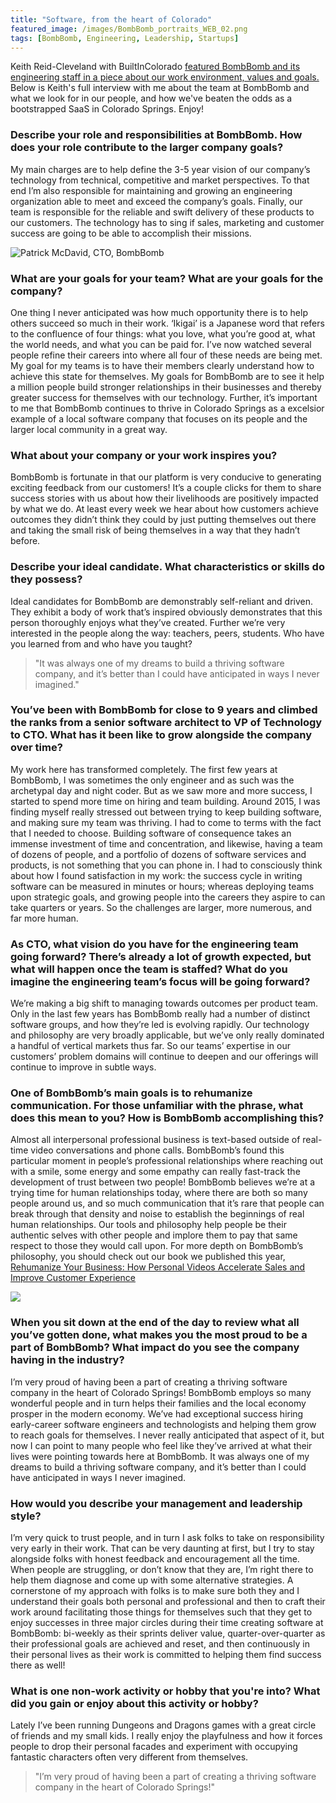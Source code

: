 ```yaml
---
title: "Software, from the heart of Colorado"
featured_image: /images/BombBomb_portraits_WEB_02.png
tags: [BombBomb, Engineering, Leadership, Startups]
---
```


Keith Reid-Cleveland with BuiltInColorado [featured BombBomb and its engineering staff in a piece about our work environment, values and goals. ](https://www.builtincolorado.com/spotlight/09/17/2019/bombbomb-colorado-engineering-careers) Below is Keith's full interview with me about the team at BombBomb and what we look for in our people, and how we've beaten the odds as a bootstrapped SaaS in Colorado Springs. Enjoy!

<!--more-->

### Describe your role and responsibilities at BombBomb. How does your role contribute to the larger company goals? 
My main charges are to help define the 3-5 year vision of our company’s technology from technical, competitive and market perspectives. To that end I’m also responsible for maintaining and growing an engineering organization able to meet and exceed the company’s goals. Finally, our team is responsible for the reliable and swift delivery of these products to our customers. The technology has to sing if sales, marketing and customer success are going to be able to accomplish their missions.

![Patrick McDavid, CTO, BombBomb](/images/BombBomb_team_WEB_04.png)

### What are your goals for your team? What are your goals for the company? 
One thing I never anticipated was how much opportunity there is to help others succeed so much in their work. ‘Ikigai’ is a Japanese word that refers to the confluence of four things: what you love, what you’re good at, what the world needs, and what you can be paid for. I’ve now watched several people refine their careers into where all four of these needs are being met. My goal for my teams is to have their members clearly understand how to achieve this state for themselves.
My goals for BombBomb are to see it help a million people build stronger relationships in their businesses and thereby  greater success for themselves with our technology. Further, it’s important to me that BombBomb continues to thrive in Colorado Springs as a excelsior example of a local software company that focuses on its people and the larger local community in a great way.

### What about your company or your work inspires you? 
BombBomb is fortunate in that our platform is very conducive to generating exciting feedback from our customers! It’s a couple clicks for them to share success stories with us about how their livelihoods are positively impacted by what we do. At least every week we hear about how customers achieve outcomes they didn’t think they could by just putting themselves out there and taking the small risk of being themselves in a way that they hadn’t before. 

### Describe your ideal candidate. What characteristics or skills do they possess? 
Ideal candidates for BombBomb are demonstrably self-reliant and driven. They exhibit a body of work that’s inspired obviously demonstrates that this person thoroughly enjoys what they’ve created. Further we’re very interested in the people along the way: teachers, peers, students. Who have you learned from and who have you taught?

> "It was always one of my dreams to build a thriving software company, and it’s better than I could have anticipated in ways I never imagined."

### You’ve been with BombBomb for close to 9 years and climbed the ranks from a senior software architect to VP of Technology to CTO. What has it been like to grow alongside the company over time?
My work here has transformed completely. The first few years at BombBomb, I was sometimes the only engineer and as such was the archetypal day and night coder. But as we saw more and more success, I started to spend more time on hiring and team building. Around 2015, I was finding myself really stressed out between trying to keep building software, and making sure my team was thriving. I had to come to terms with the fact that I needed to choose. Building software of consequence takes an immense investment of time and concentration, and likewise, having a team of dozens of people, and a portfolio of dozens of software services and products, is not something that you can phone in. I had to consciously think about how I found satisfaction in my work: the success cycle in writing software can be measured in minutes or hours; whereas deploying teams upon strategic goals, and growing people into the careers they aspire to can take quarters or years. So the challenges are larger, more numerous, and far more human.

### As CTO, what vision do you have for the engineering team going forward? There’s already a lot of growth expected, but what will happen once the team is staffed? What do you imagine the engineering team’s focus will be going forward?
We’re making a big shift to managing towards outcomes per product team. Only in the last few years has BombBomb really had a number of distinct software groups, and how they’re led is evolving rapidly. Our technology and philosophy are very broadly applicable, but we’ve only really dominated a handful of vertical markets thus far. So our teams’ expertise in our customers’ problem domains will continue to deepen and our offerings will continue to improve in subtle ways. 

### One of BombBomb’s main goals is to rehumanize communication. For those unfamiliar with the phrase, what does this mean to you? How is BombBomb accomplishing this?
Almost all interpersonal professional business is text-based outside of real-time video conversations and phone calls. BombBomb’s found this particular moment in people’s professional relationships where reaching out with a smile, some energy and some empathy can really fast-track the development of trust between two people! BombBomb believes we’re at a trying time for human relationships today, where there are both so many people around us, and so much communication that it’s rare that people can break through that density and noise to establish the beginnings of real human relationships. Our tools and philosophy help people be their authentic selves with other people and implore them to pay that same respect to those they would call upon. For more depth on BombBomb’s philosophy, you should check out our book we published this year, [Rehumanize Your Business: How Personal Videos Accelerate Sales and Improve Customer Experience](https://www.amazon.com/Rehumanize-Your-Business-Accelerate-Experience/dp/1119576261)

![](/images/BombBomb_team_WEB_01.png)

### When you sit down at the end of the day to review what all you’ve gotten done, what makes you the most proud to be a part of BombBomb? What impact do you see the company having in the industry?
I’m very proud of having been a part of creating a thriving software company in the heart of Colorado Springs! BombBomb employs so many wonderful people and in turn helps their families and the local economy prosper in the modern economy. We’ve had exceptional success hiring early-career software engineers and technologists and helping them grow to reach goals for themselves. I never really anticipated that aspect of it, but now I can point to many people who feel like they’ve arrived at what their lives were pointing towards here at BombBomb. It was always one of my dreams to build a thriving software company, and it’s better than I could have anticipated in ways I never imagined. 

### How would you describe your management and leadership style? 
I’m very quick to trust people, and in turn I ask folks to take on responsibility very early in their work. That can be very daunting at first, but I try to stay alongside folks with honest feedback and encouragement all the time. When people are struggling, or don’t know that they are, I’m right there to help them diagnose and come up with some alternative strategies. A cornerstone of my approach with folks is to make sure both they and I understand their goals both personal and professional and then to craft their work around facilitating those things for themselves such that they get to enjoy successes in three major circles during their time creating software at BombBomb: bi-weekly as their sprints deliver value, quarter-over-quarter as their professional goals are achieved and reset, and then continuously in their personal lives as their work is committed to helping them find success there as well!

### What is one non-work activity or hobby that you're into? What did you gain or enjoy about this activity or hobby?
Lately I’ve been running Dungeons and Dragons games with a great circle of friends and my small kids. I really enjoy the playfulness and how it forces people to drop their personal facades and experiment with occupying fantastic characters often very different from themselves.

> "I’m very proud of having been a part of creating a thriving software company in the heart of Colorado Springs!"
